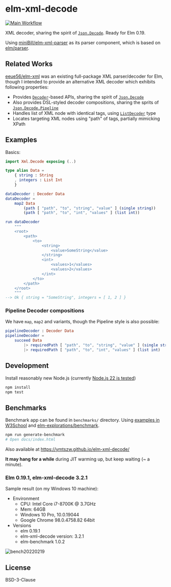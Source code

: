 # elm-xml-decode

[![Main Workflow](https://github.com/ymtszw/elm-xml-decode/actions/workflows/main.yml/badge.svg)](https://github.com/ymtszw/elm-xml-decode/actions/workflows/main.yml)

XML decoder, sharing the spirit of [`Json.Decode`][jd]. Ready for Elm 0.19.

Using [miniBill/elm-xml-parser][exp] as its parser component, which is based on [elm/parser][ep].

[jd]: https://github.com/elm/json
[exp]: http://github.com/miniBill/elm-xml-parser
[ep]: https://github.com/elm/parser

## Related Works

[eeue56/elm-xml][ex] was an existing full-package XML parser/decoder for Elm,
though I intended to provide an alternative XML decoder which exhibits following properties:

- Provides [`Decoder`][de]-based APIs, sharing the spirit of [`Json.Decode`][jd]
- Also provides DSL-styled decoder compositions, sharing the sprits of [`Json.Decode.Pipeline`][jdp]
- Handles list of XML node with identical tags, using [`ListDecoder`][ld] type
- Locates targeting XML nodes using "path" of tags, partially mimicking XPath

[ex]: https://github.com/eeue56/elm-xml
[de]: https://package.elm-lang.org/packages/ymtszw/elm-xml-decode/latest/Xml-Decode#Decoder
[jdp]: https://package.elm-lang.org/packages/NoRedInk/elm-decode-pipeline/latest/Json-Decode-Pipeline
[ld]: https://package.elm-lang.org/packages/ymtszw/elm-xml-decode/latest/Xml-Decode#ListDecoder

## Examples

Basics:

```elm
import Xml.Decode exposing (..)

type alias Data =
    { string : String
    , integers : List Int
    }

dataDecoder : Decoder Data
dataDecoder =
    map2 Data
        (path [ "path", "to", "string", "value" ] (single string))
        (path [ "path", "to", "int", "values" ] (list int))

run dataDecoder
    """
    <root>
        <path>
            <to>
                <string>
                    <value>SomeString</value>
                </string>
                <int>
                    <values>1</values>
                    <values>2</values>
                </int>
            </to>
        </path>
    </root>
    """
--> Ok { string = "SomeString", integers = [ 1, 2 ] }
```

### Pipeline Decoder compositions

We have `map`, `map2` and variants, though the Pipeline style is also possible:

```elm
pipelineDecoder : Decoder Data
pipelineDecoder =
    succeed Data
        |> requiredPath [ "path", "to", "string", "value" ] (single string)
        |> requiredPath [ "path", "to", "int", "values" ] (list int)
```

## Development

Install reasonably new Node.js (currently [Node.js 22 is tested](https://github.com/ymtszw/elm-xml-decode/blob/master/.github/workflows/main.yml))

```sh
npm install
npm test
```

## Benchmarks

Benchmark app can be found in `benchmarks/` directory.
Using [examples in W3School](https://www.w3schools.com/xml/xml_examples.asp) and
[elm-explorations/benchmark](https://github.com/elm-explorations/benchmark).

```sh
npm run generate-benchmark
# Open docs/index.html
```

Also available at <https://ymtszw.github.io/elm-xml-decode/>

**It may hang for a while** during JIT warming up, but keep waiting (~ a minute).

### Elm 0.19.1, elm-xml-decode 3.2.1

Sample result (on my Windows 10 machine):

- Environment
  - CPU: Intel Core i7-8700K @ 3.7GHz
  - Mem: 64GB
  - Windows 10 Pro, 10.0.19044
  - Google Chrome 98.0.4758.82 64bit
- Versions
  - elm 0.19.1
  - elm-xml-decode version: 3.2.1
  - elm-benchmark 1.0.2

![bench20220219](https://raw.githubusercontent.com/ymtszw/elm-xml-decode/master/benchmarks/result20220219.png)

## License

BSD-3-Clause
